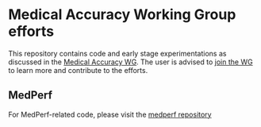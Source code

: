 # Medical Accuracy Working Group efforts

This repository contains code and early stage experimentations as discussed in the [Medical Accuracy WG](https://mlcommons.org/en/groups/research-medical/). The user is advised to [join the WG](https://mlcommons.org/en/get-involved/) to learn more and contribute to the efforts. 

## MedPerf
For MedPerf-related code, please visit the [medperf repository](https://github.com/mlcommons/medperf)
